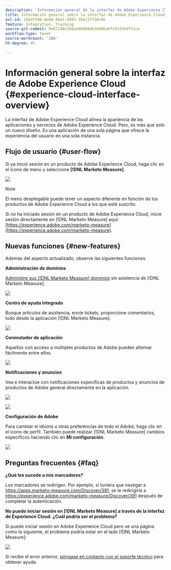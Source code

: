 ```yaml
---
description: 'Información general de la interfaz de Adobe Experience Cloud:  [!DNL Marketo Measure]'
title: Información general sobre la interfaz de Adobe Experience Cloud
exl-id: 15bd7590-8eb0-46e5-9883-3be11ff58c9e
feature: Integration, Tracking
source-git-commit: 9e672d0c568ee0b889461bb8ba6fc6333edf31ce
workflow-type: tm+mt
source-wordcount: '280'
ht-degree: 4%

---
```


# Información general sobre la interfaz de Adobe Experience Cloud {#experience-cloud-interface-overview}

La interfaz de Adobe Experience Cloud alinea la apariencia de las aplicaciones y servicios de Adobe Experience Cloud. Pero, es más que solo un nuevo diseño. Es una aplicación de una sola página que ofrece la experiencia del usuario en una sola instancia.

## Flujo de usuario {#user-flow}

Si ya inició sesión en un producto de Adobe Experience Cloud, haga clic en el icono de menú y seleccione **[!DNL Marketo Measure]**.

![](assets/unified-shell-overview-4.png)

>[!NOTE]
>
>El menú desplegable puede tener un aspecto diferente en función de los productos de Adobe Experience Cloud a los que esté suscrito.

Si _no_ ha iniciado sesión en un producto de Adobe Experience Cloud, inicie sesión directamente en [!DNL Marketo Measure] aquí: [https://experience.adobe.com/marketo-measure](https://experience.adobe.com/marketo-measure).

## Nuevas funciones {#new-features}

Además del aspecto actualizado, observe las siguientes funciones:

**Administración de dominios**

[Administre sus [!DNL Marketo Measure] dominios](/help/marketo-measure-and-adobe/domain-management.md) sin asistencia de [!DNL Marketo Measure].

![](assets/unified-shell-overview-5.png)

**Centro de ayuda integrado**

Busque artículos de asistencia, envíe tickets, proporcione comentarios, todo desde la aplicación [!DNL Marketo Measure].

![](assets/unified-shell-overview-6.png)

**Conmutador de aplicación**

Aquellos con acceso a múltiples productos de Adobe pueden alternar fácilmente entre ellos.

![](assets/unified-shell-overview-7.png)

**Notificaciones y anuncios**

Vea e interactúe con notificaciones específicas de productos y anuncios de productos de Adobe general directamente en la aplicación.

![](assets/unified-shell-overview-8.png)

![](assets/unified-shell-overview-9.png)

**Configuración de Adobe**

Para cambiar el idioma u otras preferencias de todo el Adobe, haga clic en el icono de perfil. También puede realizar [!DNL Marketo Measure] cambios específicos haciendo clic en **Mi configuración**.

![](assets/unified-shell-overview-10.png)

## Preguntas frecuentes {#faq}

**¿Qué les sucede a mis marcadores?**

Los marcadores se redirigen. Por ejemplo, si tuviera que navegar a https://apps.marketo-measure.com/Discover/391, se le redirigiría a https://experience.adobe.com/marketo-measure/Discover/391 después de completar la autenticación.

**No puedo iniciar sesión en [!DNL Marketo Measure] a través de la interfaz de Experience Cloud. ¿Cuál podría ser el problema?**

Si puede iniciar sesión en Adobe Experience Cloud pero ve una página como la siguiente, el problema podría estar en el lado [!DNL Marketo Measure]:

![](assets/unified-shell-overview-11.png)

Si recibe el error anterior, [póngase en contacto con el soporte técnico](https://nation.marketo.com/t5/support/ct-p/Support) para obtener ayuda.
